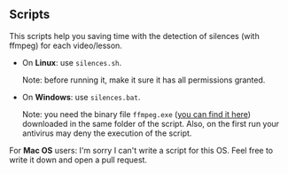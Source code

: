## Scripts
This scripts help you saving time with the detection of silences (with ffmpeg) for each video/lesson.

* On **Linux**: use ``silences.sh``.
  
  Note: before running it, make it sure it has all permissions granted.

* On **Windows**: use ``silences.bat``.
  
  Note: you need the binary file ``ffmpeg.exe`` ([you can find it here](https://ffmpeg.org/download.html)) downloaded in the same folder of the script. Also, on the first run your antivirus may deny the execution of the script.

For **Mac OS** users: I'm sorry I can't write a script for this OS. Feel free to write it down and open a pull request.
